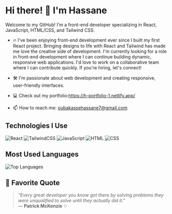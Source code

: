 # Hi there! 👋 I'm Hassane 

Welcome to my GitHub! I'm a front-end developer specializing in React, JavaScript, HTML/CSS, and Tailwind CSS.

- 🔥 I've been enjoying front-end development ever since I built my first React project. Bringing designs to life with React and Tailwind has made me love the creative side of development. I'm currently looking for a role in front-end development where I can continue building dynamic, responsive web applications. I'd love to work on a collaborative team where I can contribute quickly. If you're hiring, let's connect!

- 🛠️ I'm passionate about web development and creating responsive, user-friendly interfaces.
- 💻 Check out my portfolio:https://h-portfolio-1.netlify.app/
- 📫 How to reach me: oubakassehassane7@gmail.com
  




## Technologies I Use
![React](https://img.shields.io/badge/React-61DAFB?style=for-the-badge&logo=react&logoColor=white)
![TailwindCSS](https://img.shields.io/badge/TailwindCSS-06B6D4?style=for-the-badge&logo=tailwindcss&logoColor=white)
![JavaScript](https://img.shields.io/badge/JavaScript-F7DF1E?style=for-the-badge&logo=javascript&logoColor=black)
![HTML](https://img.shields.io/badge/HTML-E34F26?style=for-the-badge&logo=html5&logoColor=white)
![CSS](https://img.shields.io/badge/CSS-1572B6?style=for-the-badge&logo=css3&logoColor=white)

## Most Used Languages
![Top Languages](https://github-readme-stats.vercel.app/api/top-langs/?username=hassane01&layout=compact&theme=radical)
## 💬 Favorite Quote

> *"Every great developer you know got there by solving problems they were unqualified to solve until they actually did it."*  
> — **Patrick McKenzie** ✨
